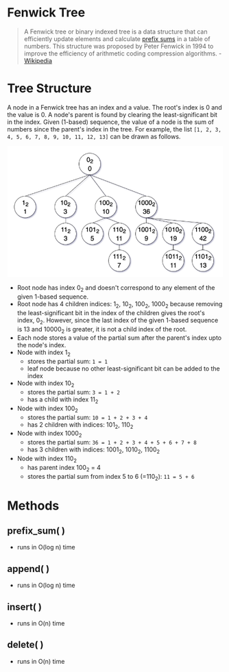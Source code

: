 
# Fenwick Tree

>A Fenwick tree or binary indexed tree is a data structure that can efficiently update elements and calculate [prefix sums](https://en.wikipedia.org/wiki/Prefix_sum) in a table of numbers. This structure was proposed by Peter Fenwick in 1994 to improve the efficiency of arithmetic coding compression algorithms. - [Wikipedia](https://en.wikipedia.org/wiki/Fenwick_tree)

# Tree Structure
A node in a Fenwick tree has an index and a value. The root's index is 0 and the value is 0. A node's parent is found by clearing the least-significant bit in the index. Given (1-based) sequence, the value of a node is the sum of numbers since the parent's index in the tree. For example, the list `[1, 2, 3, 4, 5, 6, 7, 8, 9, 10, 11, 12, 13]` can be drawn as follows.

![Fenwick Tree](./FenwickTreeImage.png)

- Root node has index 0<sub>2</sub> and doesn't correspond to any element of the given 1-based sequence.
- Root node has 4 children indices: 1<sub>2</sub>, 10<sub>2</sub>, 100<sub>2</sub>, 1000<sub>2</sub> because removing the least-significant bit in the index of the children gives the root's index, 0<sub>2</sub>. However, since the last index of the given 1-based sequence is 13 and 10000<sub>2</sub> is greater, it is not a child index of the root.
- Each node stores a value of the partial sum after the parent's index upto the node's index.
- Node with index 1<sub>2</sub> 
  - stores the partial sum: `1 = 1`
  - leaf node because no other least-significant bit can be added to the index
- Node with index 10<sub>2</sub>
  - stores the partial sum: `3 = 1 + 2`
  - has a child with index 11<sub>2</sub>
- Node with index 100<sub>2</sub>
  - stores the partial sum: `10 = 1 + 2 + 3 + 4`
  - has 2 children with indices: 101<sub>2</sub>, 110<sub>2</sub>
- Node with index 1000<sub>2</sub>
  - stores the partial sum: `36 = 1 + 2 + 3 + 4 + 5 + 6 + 7 + 8`
  - has 3 children with indices: 1001<sub>2</sub>, 1010<sub>2</sub>, 1100<sub>2</sub>
- Node with index 110<sub>2</sub>
  - has parent index 100<sub>2</sub> = 4
  - stores the partial sum from index 5 to 6 (=110<sub>2</sub>): `11 = 5 + 6`




# Methods

## prefix_sum( )
- runs in O(log n) time

## append( )
- runs in O(log n) time

## insert( )
- runs in O(n) time

## delete( )
- runs in O(n) time


